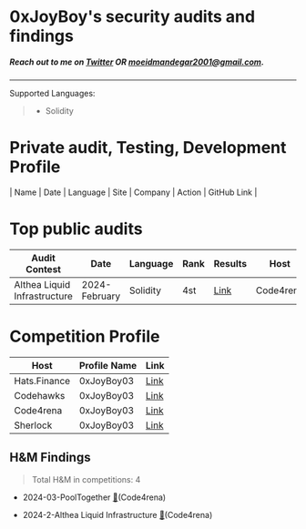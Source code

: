# 0xJoyBoy's security audits and findings

##### Reach out to me on [Twitter](https://twitter.com/MudaMuda03) OR moeidmandegar2001@gmail.com.

***
Supported Languages: 
> - Solidity
# <a name="Private"></a>Private audit, Testing, Development Profile

| Name       | Date          | Language | Site                                    | Company                                   | Action                            | GitHub Link                                                                                     |


# <a name="Top"></a>Top public audits

| Audit Contest | Date            | Language | Rank | Results                                                                                                                        | Host         | 
| ------------- | --------------- | -------- | ---- | ------------------------------------------------------------------------------------------------------------------------------ | ------------ |
| Althea Liquid Infrastructure     |  2024-February  | Solidity      | 4st  | [Link](https://code4rena.com/audits/2024-02-althea-liquid-infrastructure#top)        | Code4rena |


# <a name="Competition"></a>Competition Profile

| Host          | Profile Name  | Link                                                                |  
| ------------- | ------------- | ------------------------------------------------------------------- |
| Hats.Finance  |  0xJoyBoy03 | [Link](https://app.hats.finance/profile/0xJoyBoy03)               |
| Codehawks     |  0xJoyBoy03 | [Link](https://www.codehawks.com/profile/cls0sr25x0003gpko8v1wmk5r) | 
| Code4rena     |  0xJoyBoy03 | [Link](https://code4rena.com/@0xJoyBoy03)                         | 
| Sherlock      |  0xJoyBoy03 | [Link](https://audits.sherlock.xyz/watson/0xJoyBoy03)             |

## H&M Findings

> Total H&M in competitions: 4

- 2024-03-PoolTogether [:link:](https://code4rena.com/audits/2024-03-pooltogether#top)(Code4rena)


- 2024-2-Althea Liquid Infrastructure [:link:](https://code4rena.com/audits/2024-02-althea-liquid-infrastructure#top)(Code4rena)


